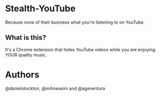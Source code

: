 Stealth-YouTube
===============

Because none of their business what you're listening to on YouTube.


What is this?
-------------

It's a Chrome extension that hides
YouTube videos while you are enjoying YOUR quality music.


Authors
=======

@danielstockton, @mihneasim and @ageventura
